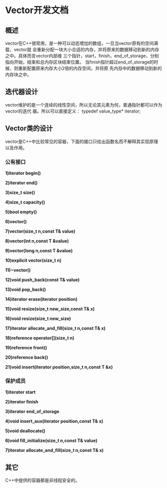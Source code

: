 # Vector开发文档
## 概述
vector在C++很常用，是一种可以动态增加的数组，一旦当vector原有的空间满载，vector就
会重新分配一块大小合适的内存，并将原来的数据移动到新的内存之中。具体而言vector内部维
三个指针，start，finish，end_of_storage，分别指向开始，结束和总内存区块结束位置。
当finish指针超过end_of_storage的时候，则重新配置原来内存大小2倍的内存空间，并将原
先内存中的数据移动到新的内存块之中。
## 迭代器设计
vector维护的是一个连续的线性空间，所以无论其元素为何，普通指针都可以作为vector的迭代
器。所以可以直接定义：
        typedef value_type* iterator;
## Vector类的设计
vector是C++中比较常见的容器，下面的接口只给出函数名而不解释其实现原理以及作用。
### 公有接口

**1)iterator begin()**  

**2)iterator end()**  

**3)size_t size()**  

**4)size_t capacity()**  

**5)bool empty()**  

**6)vector()**  

**7)vector(size_t n,const T& value)**  

**8)vector(int n,const T &value)**  

**9)vector(long n,const T &value)**  

**10)explicit vector(size_t n)**  

**11)~vector()**  

**12)void push_back(const T& value)**  

**13)void pop_back()**  

**14)iterator erase(iterator position)**  

**15)void resize(size_t new_size,const T& x)**  

**16)void resize(size_t new_size)**  

**17)iterator allocate_and_fill(size_t n,const T& x)**  

**18)reference operator[](size_t n)**  

**19)reference front()**  

**20)reference back()**  

**21)void insert(iterator position,size_t n,const T &x)**  

### 保护成员
**1)iterator start**  

**2)iterator finish**  

**3)iterator end_of_storage**  

**4)void insert_aux(iterator position,const T& x)**  

**5)void deallocate()**  

**6)void fill_initialize(size_t n,const T& value)**  

**7)iterator allocate_and_fill(size_t n,const T& x)**  



## 其它
C++中提供的容器都是非线程安全的。
